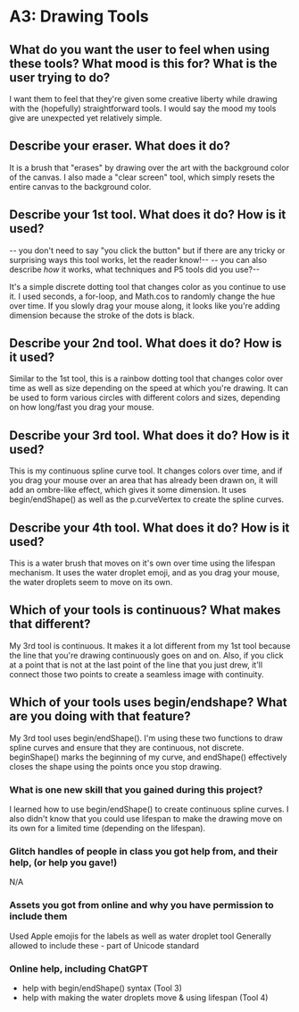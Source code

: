 # A3: Drawing Tools


## What do you want the user to feel when using these tools? What mood is this for? What is the user trying to do?

I want them to feel that they're given some creative liberty while drawing with the (hopefully) straightforward tools.
I would say the mood my tools give are unexpected yet relatively simple.


## Describe your eraser. What does it do? 
It is a brush that "erases" by drawing over the art with the background color of the canvas.
I also made a "clear screen" tool, which simply resets the entire canvas to the background color.

## Describe your 1st tool. What does it do? How is it used?
-- you don't need to say "you click the button" but if there are any tricky or surprising ways this tool works, let the reader know!--
-- you can also describe *how* it works, what techniques and P5 tools did you use?--

It's a simple discrete dotting tool that changes color as you continue to use it.
I used seconds, a for-loop, and Math.cos to randomly change the hue over time.
If you slowly drag your mouse along, it looks like you're adding dimension because the stroke of the dots is black.

## Describe your 2nd tool. What does it do? How is it used?
Similar to the 1st tool, this is a rainbow dotting tool that changes color over time as well as size depending on the speed at which you're drawing.
It can be used to form various circles with different colors and sizes, depending on how long/fast you drag your mouse.

## Describe your 3rd tool. What does it do? How is it used?
This is my continuous spline curve tool.
It changes colors over time, and if you drag your mouse over an area that has already been drawn on, it will add an ombre-like effect, which gives it some dimension.
It uses begin/endShape() as well as the p.curveVertex to create the spline curves.

## Describe your 4th tool. What does it do? How is it used?
This is a water brush that moves on it's own over time using the lifespan mechanism.
It uses the water droplet emoji, and as you drag your mouse, the water droplets seem to move on its own.

## Which of your tools is continuous? What makes that different?
My 3rd tool is continuous.
It makes it a lot different from my 1st tool because the line that you're drawing continuously goes on and on.
Also, if you click at a point that is not at the last point of the line that you just drew, it'll connect those two points to create a seamless image with continuity.

## Which of your tools uses begin/endshape? What are you doing with that feature?
My 3rd tool uses begin/endShape().
I'm using these two functions to draw spline curves and ensure that they are continuous, not discrete.
beginShape() marks the beginning of my curve, and endShape() effectively closes the shape using the points once you stop drawing.

### What is one new skill that you gained during this project?
I learned how to use begin/endShape() to create continuous spline curves.
I also didn't know that you could use lifespan to make the drawing move on its own for a limited time (depending on the lifespan).

### Glitch handles of people in class you got help from, and their help, (or help you gave!)
N/A

### Assets you got from online and why you have permission to include them
Used Apple emojis for the labels as well as water droplet tool
Generally allowed to include these - part of Unicode standard

### Online help, including ChatGPT 
- help with begin/endShape() syntax (Tool 3)
- help with making the water droplets move & using lifespan (Tool 4)